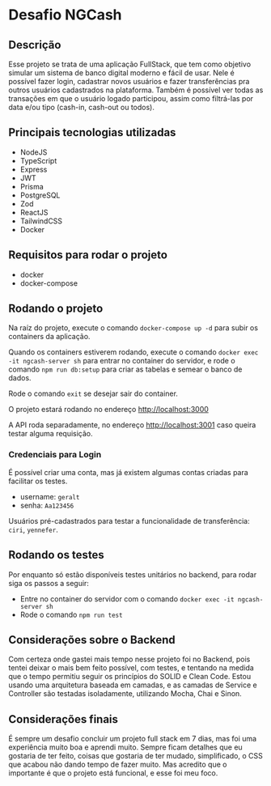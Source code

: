 # Desafio NGCash

## Descrição
Esse projeto se trata de uma aplicação FullStack, que tem como objetivo simular um sistema de banco digital moderno e fácil de usar.
Nele é possível fazer login, cadastrar novos usuários e fazer transferências pra outros usuários cadastrados na plataforma.
Também é possível ver todas as transações em que o usuário logado participou, assim como filtrá-las por data e/ou tipo (cash-in, cash-out ou todos).

## Principais tecnologias utilizadas
- NodeJS
- TypeScript
- Express
- JWT
- Prisma
- PostgreSQL
- Zod
- ReactJS
- TailwindCSS
- Docker

## Requisitos para rodar o projeto
- docker
- docker-compose

## Rodando o projeto
Na raíz do projeto, execute o comando `docker-compose up -d` para subir os containers da aplicação.

Quando os containers estiverem rodando, execute o comando `docker exec -it ngcash-server sh` para entrar no container do servidor, e rode o comando `npm run db:setup` para criar as tabelas e semear o banco de dados.

Rode o comando `exit` se desejar sair do container.

O projeto estará rodando no endereço [http://localhost:3000](http://localhost:3000)

A API roda separadamente, no endereço [http://localhost:3001](http://localhost:3001) caso queira testar alguma requisição.

### Credenciais para Login
É possível criar uma conta, mas já existem algumas contas criadas para facilitar os testes.
- username: `geralt`
- senha: `Aa123456`

Usuários pré-cadastrados para testar a funcionalidade de transferência: `ciri`, `yennefer`.

## Rodando os testes
Por enquanto só estão disponíveis testes unitários no backend, para rodar siga os passos a seguir:
- Entre no container do servidor com o comando `docker exec -it ngcash-server sh`
- Rode o comando `npm run test`

## Considerações sobre o Backend
Com certeza onde gastei mais tempo nesse projeto foi no Backend, pois tentei deixar o mais bem feito possível, com testes, e tentando na medida que o tempo permitiu seguir os princípios do SOLID e Clean Code. Estou usando uma arquitetura baseada em camadas, e as camadas de Service e Controller são testadas isoladamente, utilizando Mocha, Chai e Sinon.

## Considerações finais
É sempre um desafio concluir um projeto full stack em 7 dias, mas foi uma experiência muito boa e aprendi muito. Sempre ficam detalhes que eu gostaria de ter feito, coisas que gostaria de ter mudado, simplificado, o CSS que acabou não dando tempo de fazer muito. Mas acredito que o importante é que o projeto está funcional, e esse foi meu foco.
